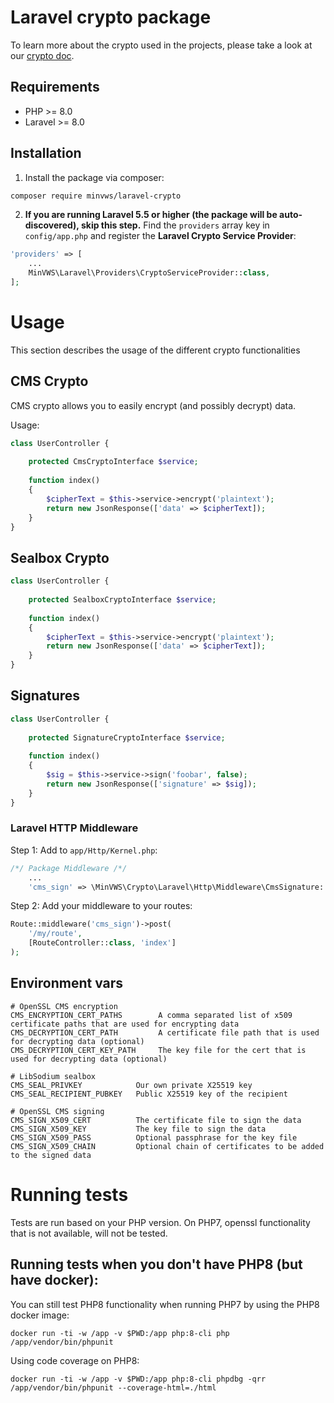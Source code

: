 # Laravel crypto package

To learn more about the crypto used in the projects, please take a look at our [crypto doc](CRYPTO-README.md).

## Requirements
- PHP >= 8.0
- Laravel >= 8.0

## Installation
1. Install the package via composer:
  ```sh
  composer require minvws/laravel-crypto
  ```

2. **If you are running Laravel 5.5 or higher (the package will be auto-discovered), skip
  this step.** Find the `providers` array key in `config/app.php` and register
  the **Laravel Crypto Service Provider**:
  ```php
  'providers' => [
      ...
      MinVWS\Laravel\Providers\CryptoServiceProvider::class,
  ];
  ```

# Usage
This section describes the usage of the different crypto functionalities

## CMS Crypto

CMS crypto allows you to easily encrypt (and possibly decrypt) data.

Usage:

```php
class UserController {
    
    protected CmsCryptoInterface $service;
    
    function index()
    {
        $cipherText = $this->service->encrypt('plaintext');
        return new JsonResponse(['data' => $cipherText]);        
    }
}
```

## Sealbox Crypto

```php
class UserController {
    
    protected SealboxCryptoInterface $service;
    
    function index()
    {
        $cipherText = $this->service->encrypt('plaintext');
        return new JsonResponse(['data' => $cipherText]);        
    }
}
```

## Signatures

```php
class UserController {
    
    protected SignatureCryptoInterface $service;
    
    function index()
    {
        $sig = $this->service->sign('foobar', false);
        return new JsonResponse(['signature' => $sig]);        
    }
}
```

### Laravel HTTP Middleware

Step 1: Add to `app/Http/Kernel.php`: 

```php 
/*/ Package Middleware /*/
    ...
    'cms_sign' => \MinVWS\Crypto\Laravel\Http\Middleware\CmsSignature::class,
```

Step 2: Add your middleware to your routes:

```php 
Route::middleware('cms_sign')->post(
    '/my/route',
    [RouteController::class, 'index']
);
```

## Environment vars

    # OpenSSL CMS encryption
    CMS_ENCRYPTION_CERT_PATHS        A comma separated list of x509 certificate paths that are used for encrypting data 
    CMS_DECRYPTION_CERT_PATH         A certificate file path that is used for decrypting data (optional)  
    CMS_DECRYPTION_CERT_KEY_PATH     The key file for the cert that is used for decrypting data (optional)  

    # LibSodium sealbox
    CMS_SEAL_PRIVKEY            Our own private X25519 key
    CMS_SEAL_RECIPIENT_PUBKEY   Public X25519 key of the recipient
    
    # OpenSSL CMS signing
    CMS_SIGN_X509_CERT          The certificate file to sign the data
    CMS_SIGN_X509_KEY           The key file to sign the data
    CMS_SIGN_X509_PASS          Optional passphrase for the key file
    CMS_SIGN_X509_CHAIN         Optional chain of certificates to be added to the signed data


# Running tests

Tests are run based on your PHP version. On PHP7, openssl functionality that is not available, will not be tested.

## Running tests when you don't have PHP8 (but have docker):

You can still test PHP8 functionality when running PHP7 by using the PHP8 docker image:

    docker run -ti -w /app -v $PWD:/app php:8-cli php /app/vendor/bin/phpunit

Using code coverage on PHP8:

    docker run -ti -w /app -v $PWD:/app php:8-cli phpdbg -qrr /app/vendor/bin/phpunit --coverage-html=./html
